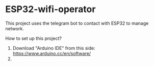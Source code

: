 # ESP32-wifi-operator
This project uses the telegram bot to contact with ESP32 to manage network.

How to set up this project?
1. Download "Arduino IDE" from this side: https://www.arduino.cc/en/software/
2. 
